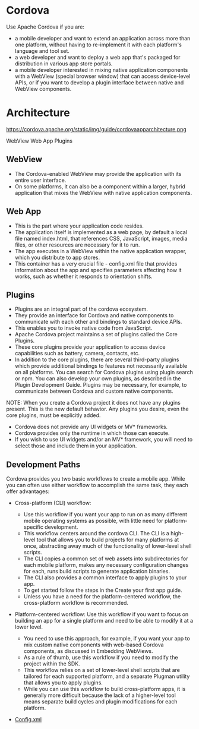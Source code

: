# Cordova

Use Apache Cordova if you are:

* a mobile developer and want to extend an application across more than one platform, without having to re-implement it with each platform's language and tool set.
* a web developer and want to deploy a web app that's packaged for distribution in various app store portals.
* a mobile developer interested in mixing native application components with a WebView (special browser window) that can access device-level APIs, or if you want to develop a plugin interface between native and WebView components.

# Architecture
https://cordova.apache.org/static/img/guide/cordovaapparchitecture.png


WebView
Web App
Plugins


## WebView
* The Cordova-enabled WebView may provide the application with its entire user interface.
* On some platforms, it can also be a component within a larger, hybrid application that mixes the WebView with native application components. 


## Web App
* This is the part where your application code resides. 
* The application itself is implemented as a web page, by default a local file named index.html, that references CSS, JavaScript, images, media files, or other resources are necessary for it to run. 
* The app executes in a WebView within the native application wrapper, which you distribute to app stores.
* This container has a very crucial file - config.xml file that provides information about the app and specifies parameters affecting how it works, such as whether it responds to orientation shifts.

## Plugins
* Plugins are an integral part of the cordova ecosystem. 
* They provide an interface for Cordova and native components to communicate with each other and bindings to standard device APIs. 
* This enables you to invoke native code from JavaScript.
* Apache Cordova project maintains a set of plugins called the Core Plugins.
* These core plugins provide your application to access device capabilities such as battery, camera, contacts, etc.
* In addition to the core plugins, there are several third-party plugins which provide additional bindings to features not necessarily available on all platforms. You can search for Cordova plugins using plugin search or npm. You can also develop your own plugins, as described in the Plugin Development Guide. Plugins may be necessary, for example, to communicate between Cordova and custom native components.

NOTE: When you create a Cordova project it does not have any plugins present. This is the new default behavior. Any plugins you desire, even the core plugins, must be explicitly added.

* Cordova does not provide any UI widgets or MV* frameworks. 
* Cordova provides only the runtime in which those can execute. 
* If you wish to use UI widgets and/or an MV* framework, you will need to select those and include them in your application.

## Development Paths
Cordova provides you two basic workflows to create a mobile app. While you can often use either workflow to accomplish the same task, they each offer advantages:

* Cross-platform (CLI) workflow: 
  * Use this workflow if you want your app to run on as many different mobile operating systems as possible, with little need for platform-specific development. 
  * This workflow centers around the cordova CLI. The CLI is a high-level tool that allows you to build projects for many platforms at once, abstracting away much of the functionality of lower-level shell scripts. 
  * The CLI copies a common set of web assets into subdirectories for each mobile platform, makes any necessary configuration changes for each, runs build scripts to generate application binaries. 
  * The CLI also provides a common interface to apply plugins to your app. 
  * To get started follow the steps in the Create your first app guide. 
  * Unless you have a need for the platform-centered workflow, the cross-platform workflow is recommended.

* Platform-centered workflow: Use this workflow if you want to focus on building an app for a single platform and need to be able to modify it at a lower level. 
  * You need to use this approach, for example, if you want your app to mix custom native components with web-based Cordova components, as discussed in Embedding WebViews.
  * As a rule of thumb, use this workflow if you need to modify the project within the SDK. 
  * This workflow relies on a set of lower-level shell scripts that are tailored for each supported platform, and a separate Plugman utility that allows you to apply plugins. 
  * While you can use this workflow to build cross-platform apps, it is generally more difficult because the lack of a higher-level tool means separate build cycles and plugin modifications for each platform.



* [Config.xml](https://cordova.apache.org/docs/en/latest/config_ref/index.html)
